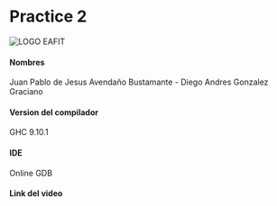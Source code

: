 # Practice 2

![LOGO EAFIT](https://tecnologiaseafit.com/wp-content/uploads/2022/08/Recurso-1-8.png)

#### Nombres
Juan Pablo de Jesus Avendaño Bustamante - Diego Andres Gonzalez Graciano
#### Version del compilador
GHC 9.10.1
#### IDE
Online GDB
#### Link del video
